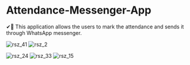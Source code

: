 # Attendance-Messenger-App
✔🏫 This application allows the users to mark the attendance and sends it through WhatsApp messenger.

![rsz_41](https://user-images.githubusercontent.com/44801151/98232851-30373280-1f84-11eb-8370-a96d8d61a1dc.jpg) ![rsz_2](https://user-images.githubusercontent.com/44801151/98233082-8310ea00-1f84-11eb-93a1-26556a6a2062.jpg) 

![rsz_24](https://user-images.githubusercontent.com/44801151/98233279-d08d5700-1f84-11eb-8658-a5012c9487c5.jpg) ![rsz_33](https://user-images.githubusercontent.com/44801151/98233215-b2bff200-1f84-11eb-962b-cbd3ea00845b.jpg) ![rsz_15](https://user-images.githubusercontent.com/44801151/98233461-14805c00-1f85-11eb-9b0b-1cae3ee814ac.jpg)
